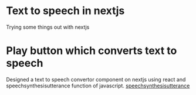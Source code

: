 # Text to speech in nextjs
Trying some things out with nextjs

# Play button which converts text to speech
Designed a text to speech convertor component on nextjs using react and speechsynthesisutterance function of javascript.
[speechsynthesisutterance](https://developer.mozilla.org/en-US/docs/Web/API/SpeechSynthesisUtterance)
